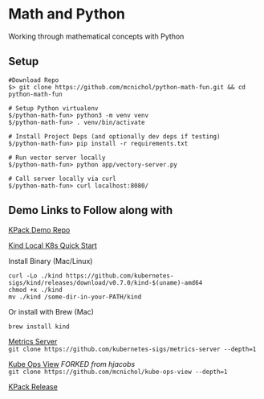 # Math and Python
Working through mathematical concepts with Python

## Setup
```shell script
#Download Repo
$> git clone https://github.com/mcnichol/python-math-fun.git && cd python-math-fun  

# Setup Python virtualenv
$/python-math-fun> python3 -m venv venv
$/python-math-fun> . venv/bin/activate

# Install Project Deps (and optionally dev deps if testing)
$/python-math-fun> pip install -r requirements.txt

# Run vector server locally
$/python-math-fun> python app/vectory-server.py

# Call server locally via curl
$/python-math-fun> curl localhost:8080/
```

## Demo Links to Follow along with

[KPack Demo Repo](https://github.com/mcnichol/python-math-fun)

[Kind Local K8s Quick Start](https://kind.sigs.k8s.io/docs/user/quick-start/)

Install Binary (Mac/Linux)
```
curl -Lo ./kind https://github.com/kubernetes-sigs/kind/releases/download/v0.7.0/kind-$(uname)-amd64
chmod +x ./kind
mv ./kind /some-dir-in-your-PATH/kind
```

Or install with Brew  (Mac)
```
brew install kind
```

[Metrics Server](https://github.com/kubernetes-sigs/metrics-server)   
`git clone https://github.com/kubernetes-sigs/metrics-server --depth=1`  

[Kube Ops View](https://github.com/mcnichol/kube-ops-view) *FORKED from hjacobs*   
`git clone https://github.com/mcnichol/kube-ops-view --depth=1`  

[KPack Release](https://github.com/pivotal/kpack/releases)  

